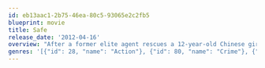 ```yaml
---
id: eb13aac1-2b75-46ea-80c5-93065e2c2fb5
blueprint: movie
title: Safe
release_date: '2012-04-16'
overview: "After a former elite agent rescues a 12-year-old Chinese girl who's been abducted, they find themselves in the middle of a standoff between Triads, the Russian Mafia and high-level corrupt New York City politicians and police."
genres: '[{"id": 28, "name": "Action"}, {"id": 80, "name": "Crime"}, {"id": 53, "name": "Thriller"}]'
---
```

